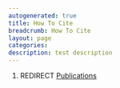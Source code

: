 ```yaml
---
autogenerated: true
title: How To Cite
breadcrumb: How To Cite
layout: page
categories: 
description: test description
---
```


1.  REDIRECT [Publications](Publications)
